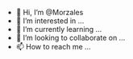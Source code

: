 - 👋 Hi, I’m @Morzales
- 👀 I’m interested in ...
- 🌱 I’m currently learning ...
- 💞️ I’m looking to collaborate on ...
- 📫 How to reach me ...

<!---
Morzales/Morzales is a ✨ special ✨ repository because its `README.md` (this file) appears on your GitHub profile.
You can click the Preview link to take a look at your changes.
--->
